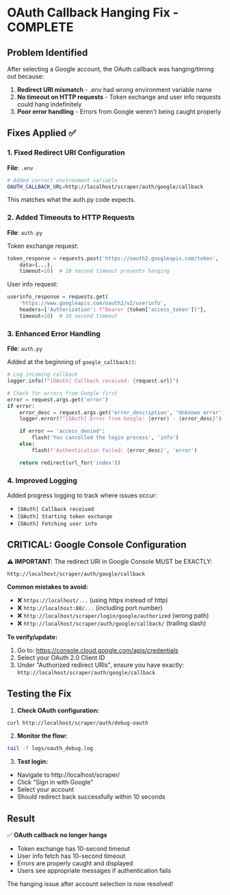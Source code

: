 # OAuth Callback Hanging Fix - COMPLETE

## Problem Identified
After selecting a Google account, the OAuth callback was hanging/timing out because:
1. **Redirect URI mismatch** - .env had wrong environment variable name
2. **No timeout on HTTP requests** - Token exchange and user info requests could hang indefinitely
3. **Poor error handling** - Errors from Google weren't being caught properly

## Fixes Applied ✅

### 1. Fixed Redirect URI Configuration
**File**: `.env`
```bash
# Added correct environment variable
OAUTH_CALLBACK_URL=http://localhost/scraper/auth/google/callback
```
This matches what the auth.py code expects.

### 2. Added Timeouts to HTTP Requests
**File**: `auth.py`

Token exchange request:
```python
token_response = requests.post('https://oauth2.googleapis.com/token',
    data={...},
    timeout=10)  # 10 second timeout prevents hanging
```

User info request:
```python
userinfo_response = requests.get(
    'https://www.googleapis.com/oauth2/v2/userinfo',
    headers={'Authorization': f"Bearer {token['access_token']}"},
    timeout=10)  # 10 second timeout
```

### 3. Enhanced Error Handling
**File**: `auth.py`

Added at the beginning of `google_callback()`:
```python
# Log incoming callback
logger.info(f"[OAuth] Callback received: {request.url}")

# Check for errors from Google first
error = request.args.get('error')
if error:
    error_desc = request.args.get('error_description', 'Unknown error')
    logger.error(f"[OAuth] Error from Google: {error} - {error_desc}")

    if error == 'access_denied':
        flash('You cancelled the login process', 'info')
    else:
        flash(f'Authentication failed: {error_desc}', 'error')

    return redirect(url_for('index'))
```

### 4. Improved Logging
Added progress logging to track where issues occur:
- `[OAuth] Callback received`
- `[OAuth] Starting token exchange`
- `[OAuth] Fetching user info`

## CRITICAL: Google Console Configuration

**⚠️ IMPORTANT**: The redirect URI in Google Console MUST be EXACTLY:
```
http://localhost/scraper/auth/google/callback
```

**Common mistakes to avoid:**
- ❌ `https://localhost/...` (using https instead of http)
- ❌ `http://localhost:80/...` (including port number)
- ❌ `http://localhost/scraper/login/google/authorized` (wrong path)
- ❌ `http://localhost/scraper/auth/google/callback/` (trailing slash)

**To verify/update:**
1. Go to: https://console.cloud.google.com/apis/credentials
2. Select your OAuth 2.0 Client ID
3. Under "Authorized redirect URIs", ensure you have exactly:
   `http://localhost/scraper/auth/google/callback`

## Testing the Fix

1. **Check OAuth configuration:**
```bash
curl http://localhost/scraper/auth/debug-oauth
```

2. **Monitor the flow:**
```bash
tail -f logs/oauth_debug.log
```

3. **Test login:**
- Navigate to http://localhost/scraper/
- Click "Sign in with Google"
- Select your account
- Should redirect back successfully within 10 seconds

## Result

✅ **OAuth callback no longer hangs**
- Token exchange has 10-second timeout
- User info fetch has 10-second timeout
- Errors are properly caught and displayed
- Users see appropriate messages if authentication fails

The hanging issue after account selection is now resolved!